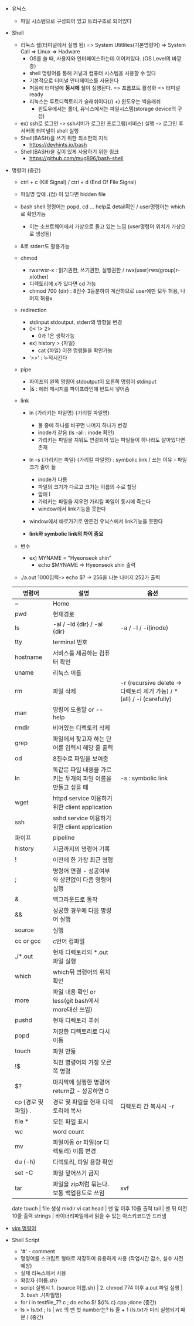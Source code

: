 - 유닉스
    - 파일 시스템으로 구성되어 있고 트리구조로 되어있다

- Shell
    - 리눅스 쉘(터미널에서 실행 됨) => System Utitlites(기본명령어) => System Call => Linux => Hadware
        - OS를 쓸 때, 사용자와 인터페이스하는데 이어져있다. (OS Level의 바깥층)
        - shell 명령어를 통해 커널과 컴퓨터 시스템을 사용할 수 있다
        - 기본적으로 터미널 인터페이스를 사용한다
        - 처음에 터미널에 **동시에** 쉘이 실행된다. => 프롬프트 활성화 => 터미널 ready
        - 리눅스는 루트디렉토리가 슬래쉬이다(/)  +) 윈도우는 백슬래쉬
            - 윈도우에서는 폴더, 유닉스에서는 파일시스템(storage device의 구성)
    - ex) ssh로 로그인 -> ssh서버가 로그인 프로그램(서비스) 실행 -> 로그인 후 서버의 터미널이 shell 실행
    - Shell(BASH)을 쓰기 위한 최소한의 지식
        - https://devhints.io/bash
    - Shell(BASH)을 깊이 있게 사용하기 위한 링크
        - https://github.com/mug896/bash-shell


- 명령어
    (중간)
    - ctrl + c (Kill Signal) / ctrl + d (End Of File Signal)
    - 파일명 앞에 .(점) 이 있다면 hidden file
    - bash shell 명령어는 popd, cd ...  help로 detail확인 / user명령어는 which로 확인가능
        - 이는 소프트웨어에서 가상으로 돌고 있는 느낌 (user명령어 위치가 가상으로 생성됨)
    - &로 stderr도 활용가능
    - chmod
        - rwxrwxr-x : 읽기권한, 쓰기권한, 실행권한 / rwx(user)rws(group)r-x(other)
        - 디렉토리에 x가 있다면 cd 가능
        - chmod 700 {dir} : 8진수 3등분하여 계산하므로 user에만 모두 허용, 나머지 허용x
    - redirection
        - stdinput stdoutput, stderr의 방향을 변경
        - 0< 1> 2>
            - 0과 1은 생략가능
        - ex) history > {파일}
            - cat {파일} 이전 명령들을 확인가능
        - '>>' : 누적시킨다

    - pipe
        - 파이프의 왼쪽 명령어 stdoutput이 오른쪽 명령어 stdinput
        - |& : 에러 메시지를 파이프라인에 반드시 넣어줌

    - link
        - ln {가리키는 파일명} {가리킬 파일명}
            - 둘 중에 하나를 바꾸면 나머지 하나가 변경
            - inode가 같음 (ls -ali : inode 확인)
            - 가리키는 파일을 지워도 연결되어 있는 파일들이 하나라도 살아있다면 존재
        - ln -s {가리키는 파일} {가리킬 파일명} : symbolic link / 쓰는 이유 - 파일크기 줄어 듦
            - inode가 다름
            - 파일의 크기가 다르고 크기는 이름의 수로 할당
            - 앞에 l
            - 가리키는 파일을 지우면 가리킬 파일이 동시에 죽는다
            - window에서 link기능을 못한다
        - window에서 바로가기로 만든건 유닉스에서 link기능을 못한다

        - **link와 symbolic link의 차이 중요**
 
    - 변수
        - ex) MYNAME = "Hyeonseok shin"
            - echo $MYNAME => Hyeonseok shin 출력

    - ./a.out 1000입력-> echo $? -> 256을 나눈 나머지 252가 출력

    |명령어|설명|옵션|
    |------|---|----|
    |~|Home|
    |pwd|현재경로|
    |ls |-al / -ld {dir} / -al {dir}| -a / -l / -i(inode) |
    |tty|terminal 번호|
    |hostname|서비스를 제공하는 컴퓨터 확인|
    |uname|리눅스 이름|
    |rm|파일 삭제|-r (recursive delete -> 디렉토리 제거 가능) / *(all) / -i (carefully)
    |man|명령어 도움말  or --help |
    |rmdir|비어있는 디렉토리 삭제|
    |grep|파일에서 찾고자 하는 단어를 입력시 해당 줄 출력|
    |od|8진수로 파일을 보여줌|
    |ln|똑같은 파일 내용을 가르키는 두개의 파일 이름을 만들고 싶을 때|-s : symbolic link|
    |wget|httpd service 이용하기 위한 client application|
    |ssh|sshd service 이용하기 위한 client application|
    | 파이프 |pipeline |
    |history|지금까지의 명령어 기록|
    |!|이전에 한 가장 최근 명령|
    |;| 명령어 연결 - 성공여부와 상관없이 다음 명령어 실행|
    |&| 백그라운드로 동작|
    |&&| 성공한 경우에 다음 명령어 실행|
    |source| 실행|  
    |cc or gcc| c언어 컴파일 |
    |./*.out| 현재 디렉토리의 *.out 파일 실행|
    |which | which뒤 명령어의 위치확인|
    |more | 파일 내용 확인 or less(git bash에서 more대신 쓰임)|
    |pushd| 현재 디렉토리 푸쉬|
    |popd| 저장한 디렉토리로 다시 이동|
    |touch| 파일 만듦|
    |!$| 직전 명령어의 가장 오른쪽 명령|
    |$?| 마지막에 실행한 명령어 return값 - 성공하면 0|
    |cp {경로 및 파일} .| 경로 및 파일을 현재 디렉토리에 복사| 디렉토리 간 복사시 -r|
    |file *|모든 파일 표시| 
    |wc| word count|
    |mv| 파일이동 or 파일(or 디렉토리) 이름 변경|
    |du (-h)| 디렉토리, 파일 용량 확인|
    |set -C|파일 덮어쓰기 금지|
    |tar|파일을 zip처럼 묶는다. 보통 백업용도로 쓰임|xvf|
    date
    touch | file 생성
    mkdir
    vi
    cat
    head | 맨 앞 이후 10줄 출력
    tail | 맨 뒤 이전 10줄 출력
    strings | 바이너리파일에서 읽을 수 있는 아스키코드만 드러냄

- [vim 명령어](../ETC/VIM.md)
    

- Shell Script
    - '#' - comment
    - 명령어를 스크립트 형태로 저장하여 유용하게 사용 (작업시간 감소, 실수 사전 예방)
    - 실제 리눅스에서 사용
    - 확장자 {이름.sh}
    - script 실행시 1. {source 이름.sh} | 2. chmod 774 이후 a.out 파일 실행 | 3. bash ./{파일명}
    - for i in testfile_7?.c ; do echo $! ${i%.c}.cpp ;done (중간)  
    - ls > ls.txt ; ls | wc 의 맨 첫 number는? ls 줄 + 1 (ls.txt가 미리 실행되기 때문 ) (중간)